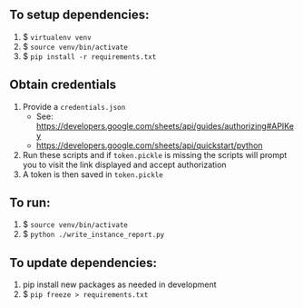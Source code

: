 ## To setup dependencies:
1. $ `virtualenv venv`
1. $ `source venv/bin/activate`
1. $ `pip install -r requirements.txt`


## Obtain credentials
1. Provide a `credentials.json` 
    * See: https://developers.google.com/sheets/api/guides/authorizing#APIKey
    * https://developers.google.com/sheets/api/quickstart/python
1. Run these scripts and if `token.pickle` is missing the scripts will prompt you to visit the link displayed and accept authorization
1. A token is then saved in `token.pickle`

## To run:
1. $ `source venv/bin/activate`
1. $ `python ./write_instance_report.py`

## To update dependencies:
1. pip install new packages as needed in development
1. $ `pip freeze > requirements.txt`

